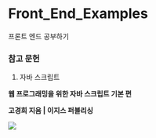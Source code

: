 # Front_End_Examples
프론트 엔드 공부하기

### 참고 문헌
1. 자바 스크립트

**웹 프로그래밍을 위한 자바 스크립트 기본 편**

**고경희 지음 | 이지스 퍼블리싱**

![](https://github.com/funnycom/js-basic-book/blob/master/git-1.png)